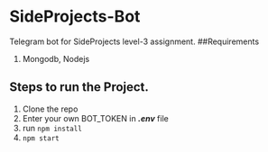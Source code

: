# SideProjects-Bot
Telegram bot for SideProjects level-3 assignment.
##Requirements
1) Mongodb, Nodejs

## Steps to run the Project.
1) Clone the repo 
2) Enter your own BOT_TOKEN in _**.env**_ file
3) run  `npm install`
4) `npm start`
